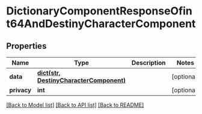 # DictionaryComponentResponseOfint64AndDestinyCharacterComponent

## Properties
Name | Type | Description | Notes
------------ | ------------- | ------------- | -------------
**data** | [**dict(str, DestinyCharacterComponent)**](DestinyCharacterComponent.md) |  | [optional] 
**privacy** | **int** |  | [optional] 

[[Back to Model list]](../README.md#documentation-for-models) [[Back to API list]](../README.md#documentation-for-api-endpoints) [[Back to README]](../README.md)


